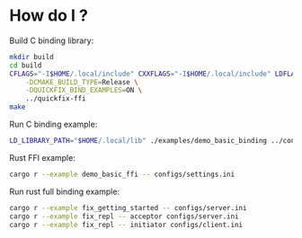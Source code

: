 # How do I ?

Build C binding library:

```sh
mkdir build
cd build
CFLAGS="-I$HOME/.local/include" CXXFLAGS="-I$HOME/.local/include" LDFLAGS="-L$HOME/.local/lib" cmake \
    -DCMAKE_BUILD_TYPE=Release \
    -DQUICKFIX_BIND_EXAMPLES=ON \
    ../quickfix-ffi
make
```

Run C binding example:

```sh
LD_LIBRARY_PATH="$HOME/.local/lib" ./examples/demo_basic_binding ../configs/settings.ini
```

Rust FFI example:

```sh
cargo r --example demo_basic_ffi -- configs/settings.ini
```

Run rust full binding example:

```sh
cargo r --example fix_getting_started -- configs/server.ini
cargo r --example fix_repl -- acceptor configs/server.ini
cargo r --example fix_repl -- initiator configs/client.ini
```
